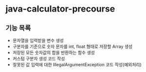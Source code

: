 # java-calculator-precourse

## 기능 목록
- 문자열을 입력받을 변수 생성
- 구분자를 기준으로 숫자 문자를 int, float 형태로 저장할 Array 생성
- 저장된 모든 숫자값의 합을 반환하는 함수 생성
- 커스텀 구분자 생성 코드 작성
- 잘못된 값 입력에 대한 IllegalArgumentException 코드 작성(예외처리)
